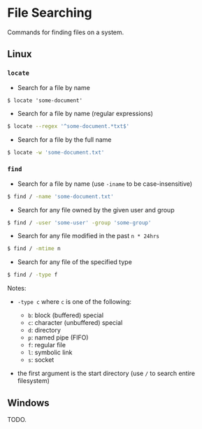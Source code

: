 # File Searching

Commands for finding files on a system.

## Linux

### `locate`

- Search for a file by name

```shell
$ locate 'some-document'
```

- Search for a file by name (regular expressions)

```bash
$ locate --regex '^some-document.*txt$'
```

- Search for a file by the full name

```bash
$ locate -w 'some-document.txt'
```

### `find`

- Search for a file by name (use `-iname` to be case-insensitive)

```bash
$ find / -name 'some-document.txt'
```

- Search for any file owned by the given user and group

```bash
$ find / -user 'some-user' -group 'some-group'
```

- Search for any file modified in the past `n * 24hrs`

```bash
$ find / -mtime n
```

- Search for any file of the specified type

```bash
$ find / -type f
```

Notes:

- `-type c` where `c` is one of the following:

  - `b`: block (buffered) special
  - `c`: character (unbuffered) special
  - `d`: directory
  - `p`: named pipe (FIFO)
  - `f`: regular file
  - `l`: symbolic link
  - `s`: socket

- the first argument is the start directory (use `/` to search entire filesystem)

## Windows

TODO.

